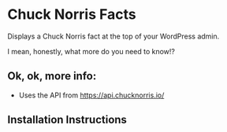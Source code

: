 # Chuck Norris Facts 
Displays a Chuck Norris fact at the top of your WordPress admin.

I mean, honestly, what more do you need to know!? 

## Ok, ok, more info:

* Uses the API from https://api.chucknorris.io/

## Installation Instructions
